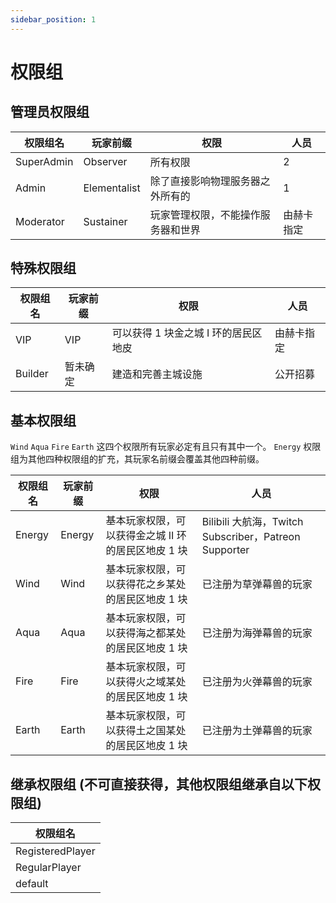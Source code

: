 ```yaml
---
sidebar_position: 1
---
```


# 权限组

## 管理员权限组

| 权限组名 | 玩家前缀 | 权限 | 人员 |
| --- | --- | --- | --- |
| SuperAdmin | Observer | 所有权限 | 2 |
| Admin | Elementalist | 除了直接影响物理服务器之外所有的 | 1 |
| Moderator | Sustainer | 玩家管理权限，不能操作服务器和世界 | 由赫卡指定 |

## 特殊权限组

| 权限组名 | 玩家前缀 | 权限 | 人员 |
| --- | --- | --- | --- |
| VIP | VIP | 可以获得 1 块金之城 I 环的居民区地皮 | 由赫卡指定 |
| Builder | 暂未确定 | 建造和完善主城设施 | 公开招募 |

## 基本权限组

`Wind` `Aqua` `Fire` `Earth` 这四个权限所有玩家必定有且只有其中一个。
`Energy` 权限组为其他四种权限组的扩充，其玩家名前缀会覆盖其他四种前缀。

| 权限组名 | 玩家前缀 | 权限 | 人员 |
| --- | --- | --- | --- |
| Energy | Energy | 基本玩家权限，可以获得金之城 II 环的居民区地皮 1 块 | Bilibili 大航海，Twitch Subscriber，Patreon Supporter |
| Wind | Wind | 基本玩家权限，可以获得花之乡某处的居民区地皮 1 块 | 已注册为草弹幕兽的玩家 |
| Aqua | Aqua | 基本玩家权限，可以获得海之都某处的居民区地皮 1 块 | 已注册为海弹幕兽的玩家 |
| Fire | Fire | 基本玩家权限，可以获得火之域某处的居民区地皮 1 块 | 已注册为火弹幕兽的玩家 |
| Earth | Earth | 基本玩家权限，可以获得土之国某处的居民区地皮 1 块 | 已注册为土弹幕兽的玩家 |

## 继承权限组 (不可直接获得，其他权限组继承自以下权限组)

| 权限组名 |
| --- |
| RegisteredPlayer |
| RegularPlayer |
| default |